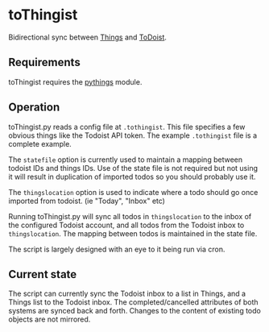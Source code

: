 toThingist
==========

Bidirectional sync between [Things](http://culturedcode.com/things/) and [ToDoist](https://todoist.com).

Requirements
---------
toThingist requires the [pythings](https://github.com/nosmo/pythings) module.

Operation
---------

toThingist.py reads a config file at ```.tothingist```. This file
specifies a few obvious things like the Todoist API token. The example
```.tothingist``` file is a complete example.

The ```statefile``` option is currently used to maintain a mapping
between todoist IDs and things IDs. Use of the state file is not
required but not using it will result in duplication of imported todos
so you should probably use it.

The ```thingslocation``` option is used to indicate where a todo
should go once imported from todoist. (ie "Today", "Inbox" etc)

Running toThingist.py will sync all todos in ```thingslocation``` to
the inbox of the configured Todoist account, and all todos from the
Todoist inbox to ```thingslocation```. The mapping between todos is
maintained in the state file.

The script is largely designed with an eye to it being run via cron.

Current state
---------

The script can currently sync the Todoist inbox to a list in Things,
and a Things list to the Todoist inbox. The completed/cancelled
attributes of both systems are synced back and forth. Changes to
the content of existing todo objects are not mirrored.
